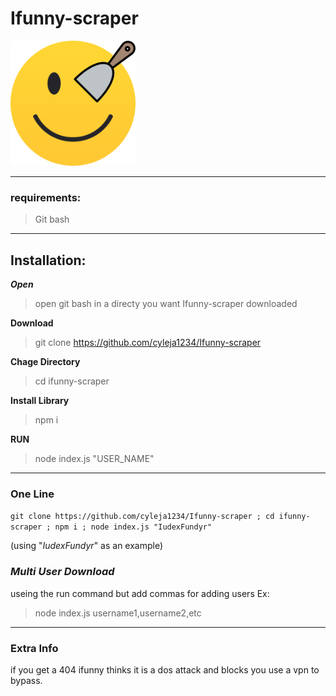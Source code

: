 # Ifunny-scraper
<img src="logo/Logo.png" alt="drawing" width="200"/>

---
### requirements: ###
> Git bash
---

## Installation: ###
***Open***
> open git bash in a directy you want Ifunny-scraper downloaded
 
**Download**
> git clone https://github.com/cyleja1234/Ifunny-scraper

**Chage Directory**
> cd ifunny-scraper

**Install Library**
>npm i

**RUN**
> node index.js "USER_NAME"
---
### **One Line**

```git clone https://github.com/cyleja1234/Ifunny-scraper ; cd ifunny-scraper ; npm i ; node index.js "IudexFundyr"```

(using "*IudexFundyr*" as an example)
### ***Multi User Download***
useing the run command but add commas for adding users 
Ex:
> node index.js username1,username2,etc

---

### Extra Info ###

if you get a 404 ifunny thinks it is a dos attack and blocks you use a vpn to bypass.
